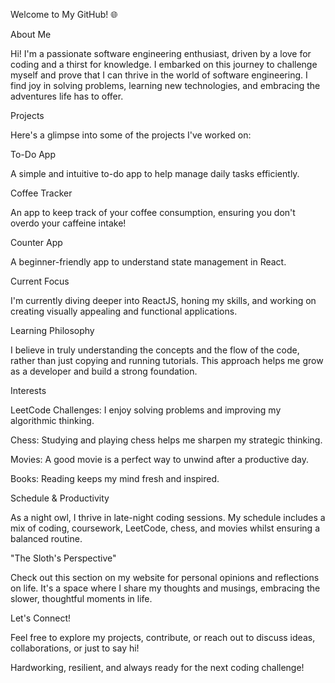 Welcome to My GitHub! 🌐

About Me

Hi! I'm a passionate software engineering enthusiast, driven by a love for coding and a thirst for knowledge. I embarked on this journey to challenge myself and prove that I can thrive in the world of software engineering. I find joy in solving problems, learning new technologies, and embracing the adventures life has to offer.

Projects

Here's a glimpse into some of the projects I've worked on:

To-Do App

A simple and intuitive to-do app to help manage daily tasks efficiently.

Coffee Tracker

An app to keep track of your coffee consumption, ensuring you don't overdo your caffeine intake!

Counter App

A beginner-friendly app to understand state management in React.

Current Focus

I'm currently diving deeper into ReactJS, honing my skills, and working on creating visually appealing and functional applications. 

Learning Philosophy

I believe in truly understanding the concepts and the flow of the code, rather than just copying and running tutorials. This approach helps me grow as a developer and build a strong foundation.

Interests

LeetCode Challenges: I enjoy solving problems and improving my algorithmic thinking.

Chess: Studying and playing chess helps me sharpen my strategic thinking.

Movies: A good movie is a perfect way to unwind after a productive day.

Books: Reading keeps my mind fresh and inspired.

Schedule & Productivity

As a night owl, I thrive in late-night coding sessions. My schedule includes a mix of coding, coursework, LeetCode, chess, and movies whilst ensuring a balanced routine.

"The Sloth's Perspective"

Check out this section on my website for personal opinions and reflections on life. It's a space where I share my thoughts and musings, embracing the slower, thoughtful moments in life.

Let's Connect!

Feel free to explore my projects, contribute, or reach out to discuss ideas, collaborations, or just to say hi!

Hardworking, resilient, and always ready for the next coding challenge!
